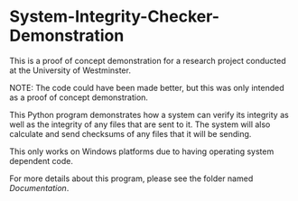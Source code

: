 # System-Integrity-Checker-Demonstration

This is a proof of concept demonstration for a research project conducted at the University of Westminster.

NOTE: The code could have been made better, but this was only intended as a proof of concept demonstration.

This Python program demonstrates how a system can verify its integrity as well as the integrity of any files that are sent to it. The system will also calculate and send checksums of any files that it will be sending.

This only works on Windows platforms due to having operating system dependent code.

For more details about this program, please see the folder named *Documentation*.